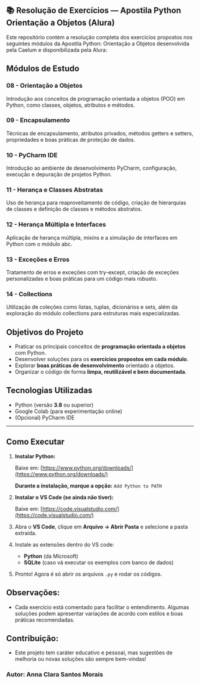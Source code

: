 ## 📚 Resolução de Exercícios — Apostila Python Orientação a Objetos (Alura)

Este repositório contém a resolução completa dos exercícios propostos nos seguintes módulos da Apostila Python: Orientação a Objetos desenvolvida pela Caelum e disponibilizada pela Alura:

## Módulos de Estudo

### 08 - Orientação a Objetos
Introdução aos conceitos de programação orientada a objetos (POO) em Python, como classes, objetos, atributos e métodos.

### 09 - Encapsulamento
Técnicas de encapsulamento, atributos privados, métodos getters e setters, propriedades e boas práticas de proteção de dados.

### 10 - PyCharm IDE
Introdução ao ambiente de desenvolvimento PyCharm, configuração, execução e depuração de projetos Python.

### 11 - Herança e Classes Abstratas
Uso de herança para reaproveitamento de código, criação de hierarquias de classes e definição de classes e métodos abstratos.

### 12 - Herança Múltipla e Interfaces
Aplicação de herança múltipla, mixins e a simulação de interfaces em Python com o módulo abc.

### 13 - Exceções e Erros
Tratamento de erros e exceções com try-except, criação de exceções personalizadas e boas práticas para um código mais robusto.

### 14 - Collections
Utilização de coleções como listas, tuplas, dicionários e sets, além da exploração do módulo collections para estruturas mais especializadas.

## Objetivos do Projeto

- Praticar os principais conceitos de **programação orientada a objetos** com Python.
- Desenvolver soluções para os **exercícios propostos em cada módulo**.
- Explorar **boas práticas de desenvolvimento** orientado a objetos.
- Organizar o código de forma **limpa, reutilizável e bem documentada**.

## Tecnologias Utilizadas

- Python (versão **3.8** ou superior)
- Google Colab (para experimentação online)
- (Opcional) PyCharm IDE

---

## Como Executar

1. **Instalar Python:**

    Baixe em: [https://www.python.org/downloads/](https://www.python.org/downloads/)

    **Durante a instalação, marque a opção:** `Add Python to PATH`

3. **Instalar o VS Code (se ainda não tiver):**

    Baixe em: [https://code.visualstudio.com/](https://code.visualstudio.com/)


4. Abra o **VS Code**, clique em **Arquivo → Abrir Pasta** e selecione a pasta extraída.
5. Instale as extensões dentro do VS code:
   - **Python** (da Microsoft)
   - **SQLite** (caso vá executar os exemplos com banco de dados)
6. Pronto! Agora é só abrir os arquivos `.py` e rodar os códigos.  

##  Observações:
- Cada exercício está comentado para facilitar o entendimento. Algumas soluções podem apresentar variações de acordo com estilos e boas práticas recomendadas.

## Contribuição:
- Este projeto tem caráter educativo e pessoal, mas sugestões de melhoria ou novas soluções são sempre bem-vindas!

### Autor: Anna Clara Santos Morais 

